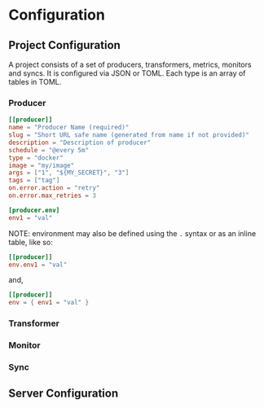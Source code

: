 # Configuration

## Project Configuration

A project consists of a set of producers, transformers, metrics, monitors and syncs. It is configured via JSON or TOML. Each type is an array of 
tables in TOML.

### Producer

```toml
[[producer]]
name = "Producer Name (required)"
slug = "Short URL safe name (generated from name if not provided)"
description = "Description of producer"
schedule = "@every 5m"
type = "docker"
image = "my/image"
args = ["1", "${MY_SECRET}", "3"]
tags = ["tag"]
on.error.action = "retry"
on.error.max_retries = 3

[producer.env]
env1 = "val"
```

NOTE: environment may also be defined using the `.` syntax or as an inline table, like so:

```toml
[[producer]]
env.env1 = "val"
```

and,

```toml
[[producer]]
env = { env1 = "val" }  
```

### Transformer

### Monitor

### Sync

## Server Configuration
